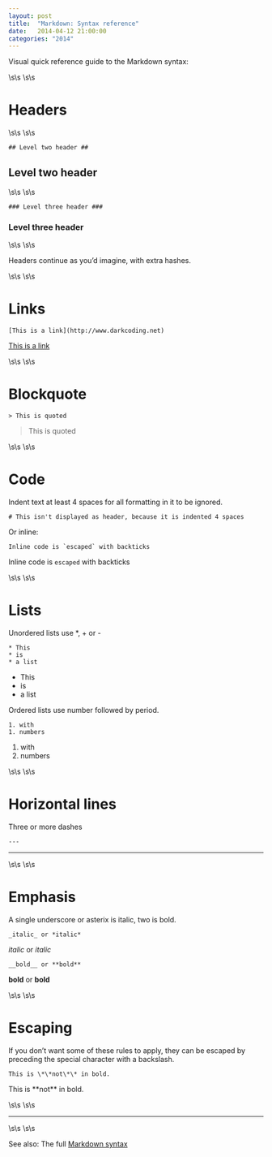 ```yaml
---
layout: post
title:  "Markdown: Syntax reference"
date:   2014-04-12 21:00:00
categories: "2014"
---
```


Visual quick reference guide to the Markdown syntax:

\s\s
\s\s

# Headers #

\s\s
\s\s

    ## Level two header ##

## Level two header ##

\s\s
\s\s

    ### Level three header ###

### Level three header ###

\s\s
\s\s

Headers continue as you’d imagine, with extra hashes.

\s\s
\s\s


# Links #

    [This is a link](http://www.darkcoding.net)

[This is a link](http://www.darkcoding.net)

\s\s
\s\s


# Blockquote #

    > This is quoted

> This is quoted

\s\s
\s\s


# Code #

Indent text at least 4 spaces for all formatting in it to be ignored.

    # This isn't displayed as header, because it is indented 4 spaces

Or inline:

    Inline code is `escaped` with backticks

Inline code is `escaped` with backticks

\s\s
\s\s


# Lists #

Unordered lists use *, + or -

    * This
    * is
    * a list

* This
* is
* a list

Ordered lists use number followed by period.

    1. with
    1. numbers

1. with
1. numbers

\s\s
\s\s


# Horizontal lines #

Three or more dashes

    ---

 ---

\s\s
\s\s


# Emphasis #

A single underscore or asterix is italic, two is bold.

    _italic_ or *italic*

_italic_ or *italic*

    __bold__ or **bold**

__bold__ or **bold**

\s\s
\s\s


# Escaping #

If you don’t want some of these rules to apply, they can be escaped by preceding the special character with a backslash.

    This is \*\*not\*\* in bold.

This is \*\*not\*\* in bold.

\s\s
\s\s

 ---

\s\s
\s\s

See also: The full [Markdown syntax][markdown]

[markdown]: http://daringfireball.net/projects/markdown/syntax
